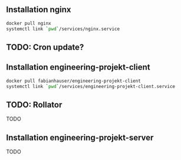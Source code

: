 
## Installation nginx

```bash
docker pull nginx
systemctl link `pwd`/services/nginx.service
```

## TODO: Cron update?

## Installation engineering-projekt-client

```bash
docker pull fabianhauser/engineering-projekt-client
systemctl link `pwd`/services/engineering-projekt-client.service
```

## TODO: Rollator

TODO

## Installation engineering-projekt-server

TODO

